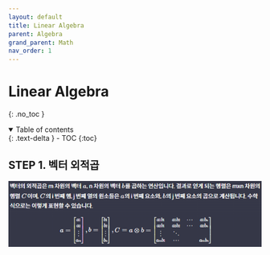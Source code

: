 ```yaml
---
layout: default
title: Linear Algebra
parent: Algebra
grand_parent: Math
nav_order: 1
---
```


# Linear Algebra
{: .no_toc }
<details open markdown="block">
  <summary>
    Table of contents
  </summary>
  {: .text-delta }
- TOC
{:toc}
</details>

<!------------------------------------ STEP ------------------------------------>
## STEP 1. 벡터 외적곱

![image-20230425122402066](./../../../images/menu6-sub9-sub2-algebra/image-20230425122402066.png)